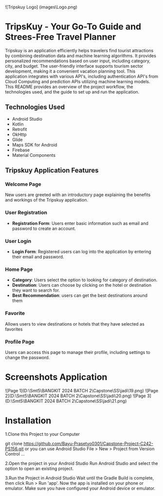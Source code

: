 ![Tripskuy Logo] (images\Logo.png)

# TripsKuy - Your Go-To Guide and Strees-Free Travel Planner 
Tripskuy is an application efficiently helps travelers find tourist attractions by combining destination data and machine learning algorithms. It provides personalized recommendations based on user input, including category, city, and budget. The user-friendly interface supports tourism sector development, making it a convenient vacation planning tool. This application integrates with various API's, including authentication API's from Cloud Computing and prediction APIs utilizing machine learning models. This README provides an overview of the project workflow, the technologies used, and the guide to set up and run the application.

## Technologies Used
- Android Studio
- Kotlin
- Retrofit
- OkHttp
- Glide
- Maps SDK for Android
- Firebase
- Material Components


## Tripskuy Application Features

### Welcome Page
New users are greeted with an introductory page explaining the benefits and workings of the Tripskuy application.

### User Registration
- **Registration Form**: Users enter basic information such as email and password to create an account.

### User Login
- **Login Form**: Registered users can log into the application by entering their email and password.

### Home Page
- **Category**: Users select the option to looking for category of destination.
- **Destination**: Users can choose by clicking on the hotel or destination they want to search for.
- **Best Recommendation**: users can get the best destinations around them

### Favorite
Allows users to view destinations or hotels that they have selected as favorites

### Profile Page
Users can access this page to manage their profile, including settings to change the password.

# Screenshots Application
![Page 1](D:\Smt5\BANGKIT 2024 BATCH 2\Capstone\SS\jadi\19.png)
![Page 2](D:\Smt5\BANGKIT 2024 BATCH 2\Capstone\SS\jadi\20.png)
![Page 3](D:\Smt5\BANGKIT 2024 BATCH 2\Capstone\SS\jadi\21.png)


# Installation
1.Clone this Project to your Computer

git clone https://github.com/Bayu-Prasetyo0301/Capstone-Project-C242-PS156.git
or you can use Android Studio File > New > Project from Version Control ...

2.Open the project in your Android Studio Run Android Studio and select the option to open an existing project.

3.Run the Project in Android Studio Wait until the Gradle Build is complete, then click Run > Run 'app'. Now the app is installed on your phone or emulator. Make sure you have configured your Android device or emulator.



